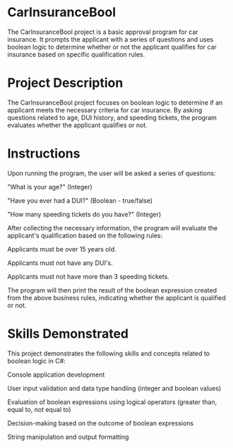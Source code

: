 # CarInsuranceBool

The CarInsuranceBool project is a basic approval program for car insurance. It prompts the applicant with a series of questions and uses boolean logic to determine whether or not the applicant qualifies for car insurance based on specific qualification rules.

# Project Description
The CarInsuranceBool project focuses on boolean logic to determine if an applicant meets the necessary criteria for car insurance. By asking questions related to age, DUI history, and speeding tickets, the program evaluates whether the applicant qualifies or not.

# Instructions
Upon running the program, the user will be asked a series of questions:

"What is your age?" (Integer)

"Have you ever had a DUI?" (Boolean - true/false)

"How many speeding tickets do you have?" (Integer)

After collecting the necessary information, the program will evaluate the applicant's qualification based on the following rules:

Applicants must be over 15 years old.

Applicants must not have any DUI's.

Applicants must not have more than 3 speeding tickets.

The program will then print the result of the boolean expression created from the above business rules, indicating whether the applicant is qualified or not.

# Skills Demonstrated

This project demonstrates the following skills and concepts related to boolean logic in C#:

Console application development

User input validation and data type handling (integer and boolean values)

Evaluation of boolean expressions using logical operators (greater than, equal to, not equal to)

Decision-making based on the outcome of boolean expressions

String manipulation and output formatting
